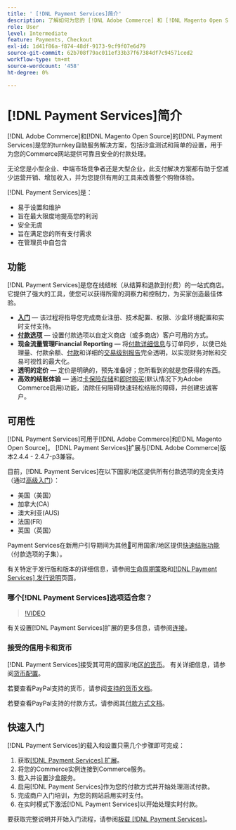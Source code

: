 ```yaml
---
title: ' [!DNL Payment Services]简介'
description: 了解如何为您的 [!DNL Adobe Commerce] 和 [!DNL Magento Open Source] 网站安装并使用 [!DNL Payment Services] 作为全包式、可靠且安全的付款处理解决方案。
role: User
level: Intermediate
feature: Payments, Checkout
exl-id: 1d41f86a-f874-48df-9173-9cf9f07e6d79
source-git-commit: 62b708f79ac011ef33b37f67384df7c94571ced2
workflow-type: tm+mt
source-wordcount: '458'
ht-degree: 0%

---
```


# [!DNL Payment Services]简介

[!DNL Adobe Commerce]和[!DNL Magento Open Source]的[!DNL Payment Services]是您的turnkey自助服务解决方案，包括沙盒测试和简单的设置，用于为您的Commerce网站提供可靠且安全的付款处理。

无论您是小型企业、中端市场竞争者还是大型企业，此支付解决方案都有助于您减少运营开销、增加收入，并为您提供有用的工具来改善整个购物体验。

[!DNL Payment Services]是：

* 易于设置和维护
* 旨在最大限度地提高您的利润
* 安全无虞
* 旨在满足您的所有支付需求
* 在管理员中自包含

## 功能

[!DNL Payment Services]是您在线结帐（从结算和退款到付费）的一站式商店。 它提供了强大的工具，使您可以获得所需的洞察力和控制力，为买家创造最佳体验。

* [**入门**](onboard.md) — 该过程将指导您完成商业注册、技术配置、权限、沙盒环境配置和实时支付支持。
* [**付款选项**](payments-options.md) — 设置付款选项以自定义商店（或多商店）客户可用的方式。
* **现金流量管理Financial Reporting** — 将[付款详细信息](order-payment-status.md)与订单同步，以使已处理量、付款余额、[付款](payouts.md)和详细的[交易级别报告](transactions.md)完全透明，以实现财务对帐和交易可视性的最大化。
* **透明的定价** — 定价是明确的，预先准备好；您所看到的就是您获得的东西。
* **高效的结账体验** — 通过[卡保险存储](vaulting.md)和[即时购买](https://experienceleague.adobe.com/docs/commerce-admin/stores-sales/point-of-purchase/checkout-instant-purchase.html?lang=zh-Hans)&#x200B;(默认情况下为Adobe Commerce启用)功能，消除任何阻碍快速轻松结账的障碍，并创建忠诚客户。

## 可用性

[!DNL Payment Services]可用于[!DNL Adobe Commerce]和[!DNL Magento Open Source]。 [!DNL Payment Services]扩展与[!DNL Adobe Commerce]版本2.4.4 - 2.4.7-p3兼容。

目前，[!DNL Payment Services]在以下国家/地区提供所有付款选项的完全支持（通过[高级入门](../payment-services/production.md#advanced-onboarding)）：

* 美国（美国）
* 加拿大(CA)
* 澳大利亚(AUS)
* 法国(FR)
* 英国（英国）

Payment Services在新用户引导期间为其他[&#128279;](../payment-services/production.md#complete-merchant-onboarding)可用国家/地区提供[快速结账功能](../payment-services/payments-options.md)（付款选项的子集）。

有关特定于发行版和版本的详细信息，请参阅[生命周期策略](https://experienceleague.adobe.com/docs/commerce-operations/release/planning/lifecycle-policy.html?lang=zh-Hans)和[[!DNL Payment Services] 发行说明](release-notes.md)页面。

### 哪个[!DNL Payment Services]选项适合您？

>[!VIDEO](https://video.tv.adobe.com/v/3447928?captions=chi_hans)

有关设置[!DNL Payment Services]扩展的更多信息，请参阅[连接](connect.md)。

### 接受的信用卡和货币

[!DNL Payment Services]接受其可用的国家/地区[的货币](#availability)。 有关详细信息，请参阅[货币配置](https://experienceleague.adobe.com/docs/commerce-admin/stores-sales/site-store/currency/currency-configuration.html?lang=zh-Hans)。

若要查看PayPal支持的货币，请参阅[支持的货币文档](https://developer.paypal.com/docs/reports/reference/paypal-supported-currencies/)。

若要查看PayPal支持的付款方式，请参阅其[付款方式文档](https://developer.paypal.com/docs/checkout/payment-methods/)。

## 快速入门

[!DNL Payment Services]的载入和设置只需几个步骤即可完成：

1. 获取[[!DNL Payment Services] 扩展](install.md)。
1. 将您的Commerce实例连接到Commerce服务。
1. 载入并设置沙盒服务。
1. 启用[!DNL Payment Services]作为您的付款方式并开始处理测试付款。
1. 完成商户入门培训，为您的网站启用实时支付。
1. 在实时模式下激活[!DNL Payment Services]以开始处理实时付款。

要获取完整说明并开始入门流程，请参阅[板载 [!DNL Payment Services]](onboard.md)。
